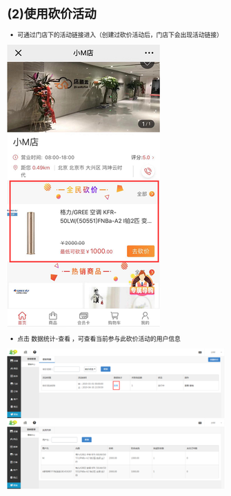# (2)使用砍价活动


* 可通过门店下的活动链接进入（创建过砍价活动后，门店下会出现活动链接）

![](images/screenshot_1554802014774.jpg)

* 点击 数据统计-查看 ，可查看当前参与此砍价活动的用户信息

![](images/screenshot_1554802022579.jpg)
![](images/screenshot_1554802029615.jpg)
